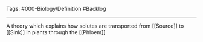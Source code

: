 Tags: #000-Biology/Definition #Backlog 

---
A theory which explains how solutes are transported from [[Source]] to [[Sink]] in plants through the [[Phloem]]

